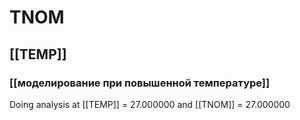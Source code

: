 # TNOM
## [[TEMP]]
### [[моделирование при повышенной температуре]]
Doing analysis at [[TEMP]] = 27.000000 and [[TNOM]] = 27.000000
